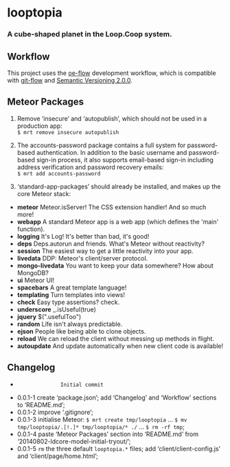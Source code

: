 looptopia
=========

### A cube-shaped planet in the Loop.Coop system.




Workflow
--------

This project uses the [oe-flow](https://github.com/loopdotcoop/oe-flow) development workflow, which is compatible with 
[git-flow](https://github.com/nvie/gitflow/wiki) and [Semantic Versioning 2.0.0](http://semver.org/).




Meteor Packages
---------------

1. Remove ‘insecure’ and ‘autopublish’, which should not be used in a production app:  
`$ mrt remove insecure autopublish`

2. The accounts-password package contains a full system for password-based authentication. In addition to the basic 
username and password-based sign-in process, it also supports email-based sign-in including address verification and 
password recovery emails:  
`$ mrt add accounts-password`

3. ‘standard-app-packages’ should already be installed, and makes up the core Meteor stack:
  - __meteor__          Meteor.isServer! The CSS extension handler! And so much more!
  - __webapp__          A standard Meteor app is a web app (which defines the 'main' function).
  - __logging__         It's Log! It's better than bad, it's good!
  - __deps__            Deps.autorun and friends. What's Meteor without reactivity?
  - __session__         The easiest way to get a little reactivity into your app.
  - __livedata__        DDP: Meteor's client/server protocol.
  - __mongo-livedata__  You want to keep your data somewhere? How about MongoDB?
  - __ui__              Meteor UI!
  - __spacebars__       A great template language!
  - __templating__      Turn templates into views!
  - __check__           Easy type assertions? check.
  - __underscore__      _.isUseful(true)
  - __jquery__          $(".usefulToo")
  - __random__          Life isn't always predictable.
  - __ejson__           People like being able to clone objects.
  - __reload__          We can reload the client without messing up methods in flight.
  - __autoupdate__      And update automatically when new client code is available!




Changelog
---------

+                   Initial commit
+ 0.0.1-1           create ‘package.json’; add ‘Changelog’ and ‘Workflow’ sections to ‘README.md’; 
+ 0.0.1-2           improve ‘.gitignore’; 
+ 0.0.1-3           initialise Meteor: `$ mrt create tmp/looptopia` … `$ mv tmp/looptopia/.[!.]* tmp/looptopia/* ./` … `$ rm -rf tmp`; 
+ 0.0.1-4           paste ‘Meteor Packages’ section into ‘README.md’ from ‘20140802-ldcore-model-initial-tryout/’; 
+ 0.0.1-5           `rm` the three default `looptopia.*` files; add ‘client/client-config.js’ and ‘client/page/home.html’; 


